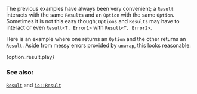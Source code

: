 The previous examples have always been very convenient; a `Result` interacts with the same
`Results` and an `Option` with the same `Option`. Sometimes it is not this easy though;
`Options` and `Results` may have to interact or even `Result<T, Error1>` with
`Result<T, Error2>`.

Here is an example where one returns an `Option` and the other returns an `Result`. Aside
from messy errors provided by `unwrap`, this looks reasonable:

{option_result.play}

### See also:

[`Result`][result] and [`io::Result`][io_result]

[result]: http://doc.rust-lang.org/std/result/enum.Result.html
[io_result]: http://doc.rust-lang.org/std/io/type.Result.html
